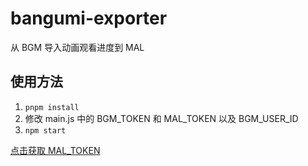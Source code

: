 # bangumi-exporter
从 BGM 导入动画观看进度到 MAL  

## 使用方法
1. `pnpm install`
2. 修改 main.js 中的 BGM_TOKEN 和 MAL_TOKEN 以及 BGM_USER_ID
3. `npm start`

[点击获取 MAL_TOKEN](https://mal-oauth2.nworm.workers.dev/)
